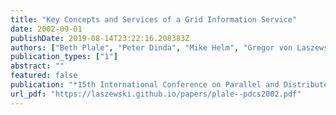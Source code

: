 ```yaml
---
title: "Key Concepts and Services of a Grid Information Service"
date: 2002-09-01
publishDate: 2019-08-14T23:22:16.208383Z
authors: ["Beth Plale", "Peter Dinda", "Mike Helm", "Gregor von Laszewski", "John McGee"]
publication_types: ["1"]
abstract: ""
featured: false
publication: "*15th International Conference on Parallel and Distributed Computing Systems (PDCS 2002)*"
url_pdf: "https://laszewski.github.io/papers/plale--pdcs2002.pdf"
---
```



